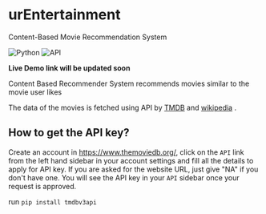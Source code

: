 # urEntertainment
Content-Based Movie Recommendation System 

![Python](https://img.shields.io/badge/Python-3.8-blueviolet)
![API](https://img.shields.io/badge/API-TMDB-fcba03)

**Live Demo link will be updated soon** 

Content Based Recommender System recommends movies similar to the movie user likes

The data of the movies is fetched using API by [TMDB](https://www.themoviedb.org/) and [wikipedia](https://en.wikipedia.org/wiki/List_of_American_films_of_2020) .

## How to get the API key?

Create an account in https://www.themoviedb.org/, click on the `API` link from the left hand sidebar in your account settings and fill all the details to apply for API key. If you are asked for the website URL, just give "NA" if you don't have one. You will see the API key in your `API` sidebar once your request is approved.

run `pip install tmdbv3api`


